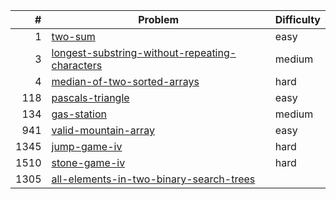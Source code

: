 |    # | Problem                                                                                                                        | Difficulty |
| ---: | ------------------------------------------------------------------------------------------------------------------------------ | ---------- |
|    1 | [two-sum](https://leetcode/problems/two-sum)                                                                                   | easy       |
|    3 | [longest-substring-without-repeating-characters](https://leetcode.com/problems/longest-substring-without-repeating-characters) | medium     |
|    4 | [median-of-two-sorted-arrays](https://leetcode/problems/median-of-two-sorted-arrays)                                           | hard       |
|  118 | [pascals-triangle](https://leetcode/problems/pascals-triangle)                                                                 | easy       |
|  134 | [gas-station](https://leetcode.com/problems/gas-station)                                                                       | medium     |
|  941 | [valid-mountain-array](https://leetcode.com/problems/valid-mountain-array)                                                     | easy       |
| 1345 | [jump-game-iv](https://leetcode.com/problems/jump-game-iv)                                                                     | hard       |
| 1510 | [stone-game-iv](https://leetcode.com/problems/stone-game-iv)                                                                   | hard       |
| 1305 | [all-elements-in-two-binary-search-trees](https://leetcode.com/problems/all-elements-in-two-binary-search-trees) |  |
